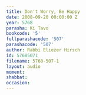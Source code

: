 ```yaml
---
title: Don't Worry, Be Happy
date: 2008-09-20 00:00:00 Z
year: 5768
parasha: Ki Tavo
bookcode: '5'
fullparashacode: '507'
parashacode: '507'
author: Rabbi Eliezer Hirsch
id: 57685071
filename: 5768-507-1
layout: audio
moment: 
shabbat: 
occasion: 
---
```


